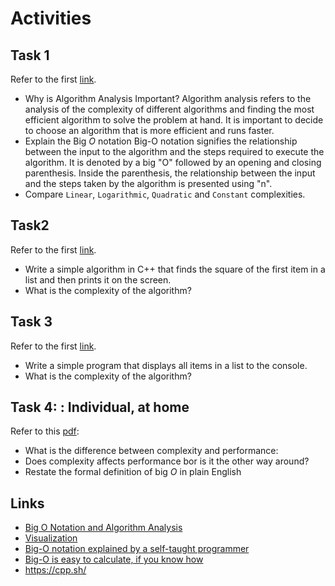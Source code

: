 # Activities

## Task 1

Refer to the first [link](#links).

- Why is Algorithm Analysis Important?
Algorithm analysis refers to the analysis of the complexity of different algorithms and finding the most efficient algorithm to solve the problem at hand. It is important to decide to choose an algorithm that is more efficient and runs faster.
- Explain the Big $O$ notation
Big-O notation signifies the relationship between the input to the algorithm and the steps required to execute the algorithm. It is denoted by a big "O" followed by an opening and closing parenthesis. Inside the parenthesis, the relationship between the input and the steps taken by the algorithm is presented using "n".
- Compare `Linear`, `Logarithmic`, `Quadratic` and `Constant` complexities.

## Task2

Refer to the first [link](#links).

- Write a simple algorithm in C++ that finds the square of the first item in a list and then prints it on the screen.
- What is the complexity of the algorithm?

## Task 3

Refer to the first [link](#links).

- Write a simple program that displays all items in a list to the console.
- What is the complexity of the algorithm?

## Task 4: : Individual, at home

Refer to this [pdf](./big_o.pdf):

- What is the difference between complexity and performance:
- Does complexity affects performance bor is it the other way around?
- Restate the formal definition of big $O$ in plain English

## Links

- [Big O Notation and Algorithm Analysis ](https://stackabuse.com/big-o-notation-and-algorithm-analysis-with-python-examples/)
- [Visualization](https://www.cs.usfca.edu/~galles/visualization/Search.html)
- [Big-O notation explained by a self-taught programmer](https://justin.abrah.ms/computer-science/big-o-notation-explained.html)
- [Big-O is easy to calculate, if you know how](https://justin.abrah.ms/computer-science/how-to-calculate-big-o.html)
- https://cpp.sh/
